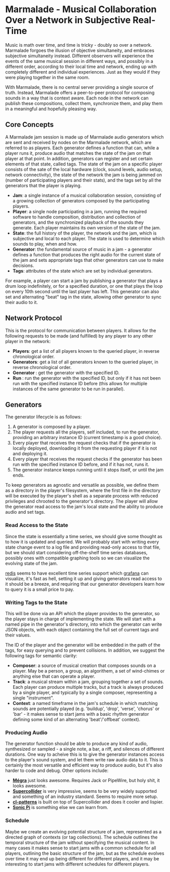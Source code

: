 # Marmalade - Musical Collaboration Over a Network in Subjective Real-Time

Music is math over time, and time is tricky - doubly so over a network. Marmalade forgoes the illusion of objective simultaneity, and embraces subjective simultaneity instead. Different observers will experience the events of the same musical session in different ways, and possibly in a different order, according to their local time and network, ending up with completely different and individual experiences. Just as they would if they were playing together in the same room.

With Marmalade, there is no central server providing a single source of truth. Instead, Marmalade offers a peer-to-peer protocol for composing sounds in a way that is context aware. Each node in the network can publish these compositions, collect them, synchronize them, and play them in a meaningful and hopefully pleasing way.

## Core Concepts

A Marmalade jam session is made up of Marmalade audio generators which are sent and received by nodes on the Marmalade network, which are referred to as players. Each generator defines a function that can, while a player runs it, produce audio that matches the state of the jam on that player at that point. In addition, generators can register and set certain elements of that state, called tags. The state of the jam on a specific player consists of the sate of the local hardware (clock, sound levels, audio setup, network connectivity), the state of the network the jam is being jammed on (number of participating players and their stats), and the tags set by all the generators that the player is playing.

- **Jam**: a single instance of a musical collaboration session, consisting of a growing collection of generators composed by the participating players.
- **Player**: a single node participating in a jam, running the required software to handle composition, distribution and collection of generators, and the synchronized playback of the sounds they generate. Each player maintains its own version of the state of the jam.
- **State**: the full history of the player, the network and the jam, which is subjective and local to each player. The state is used to determine which sounds to play, when and how.
- **Generator**: the fundamental source of music in a jam - a generator defines a function that produces the right audio for the current state of the jam and sets appropriate tags that other generators can use to make decisions.
- **Tags**: attributes of the state which are set by individual generators.

For example, a player can start a jam by publishing a generator that plays a drum loop indefinitely, or for a specified duration, or one that plays the loop on every 10th second until the last player has left. This generator can also set and alternating "beat" tag in the state, allowing other generator to sync their audio to it.

## Network Protocol

This is the protocol for communication between players. It allows for the following requests to be made (and fulfilled) by any player to any other player in the network:
- **Players**: get a list of all players known to the queried player, in reverse chronological order.
- **Generators**: get a list of all generators known to the queried player, in reverse chronological order.
- **Generator <generator ID>**: get the generator with the specified ID.
- **Run <generator ID> <instance ID>**: run the generator with the specified ID, but only if it has not been run with the specified instance ID before (this allows for multiple instances of the same generator to be run in parallel).

## Generators

The generator lifecycle is as follows:
1. A generator is composed by a player.
2. The player requests all the players, self included, to run the generator, providing an arbitrary instance ID (current timestamp is a good choice).
3. Every player that receives the request checks that if the generator is locally deployed, downloading it from the requesting player if it is not and deploying it.
4. Every player that receives the request checks if the generator has been run with the specified instance ID before, and if it has not, runs it.
5. The generator instance keeps running until it stops itself, or until the jam ends.

To keep generators as agnostic and versatile as possible, we define them as a directory in the player's filesystem, where the first file in the directory will be executed by the player's shell as a separate process with reduced privileges and chrooted to the generator's directory. The player will allow the generator read access to the jam's local state and the ability to produce audio and set tags.

### Read Access to the State

Since the state is essentially a time series, we should give some thought as to how it is updated and queried. We will probably start with writing every state change event to a log file and providing read-only access to that file, but we should start considering off-the-shelf time series databases, possibly ones with compatible graphing tools so we can visualize the evolving state of the jam.

[redis](https://redis.io/) seems to have excellent time series support which [grafana](https://grafana.com/) can visualize, it's fast as hell, setting it up and giving generators read access to it should be a breeze, and requiring that our generator developers learn how to query it is a small price to pay.

### Writing Tags to the State

This will be done via an API which the player provides to the generator, so the player stays in charge of implementing the state. We will start with a named pipe in the generator's directory, into which the generator can write JSON objects, with each object containing the full set of current tags and their values.

The ID of the player and the generator will be embedded in the path of the tags, for easy querying and to prevent collisions. In addition, we suggest the following tags for semantic clarity:
- **Composer**: a source of musical creation that composes sounds on a player. May be a person, a group, an algorithem, a set of wind-chimes or anything else that can operate a player.
- **Track**: a musical stream within a jam, grouping together a set of sounds. Each player can produce multiple tracks, but a track is always produced by a single player, and typically by a single composer, representing a single "instrument".
- **Context**: a named timeframe in the jam's schedule in which matching sounds are potentially played (e.g. 'buildup', 'drop', 'verse', 'chorus' or 'bar' - it makes sense to start jams with a basic rhythm generator defining some kind of an alternating 'beat'/'offbeat' context).

### Producing Audio

The generator function should be able to produce any kind of audio, synthesized or sampled - a single note, a bar, a riff, and silences of different durations. One way to acheive this is to give the generator instances access to the player's sound system, and let them write raw audio data to it. This is certainly the most versatile and efficient way to produce audio, but it's also harder to code and debug. Other options include:

- **[Mégra](https://megra-doc.readthedocs.io/en/latest/tutorial/organizing-sound/)** just looks awesome. Requires Jack or PipeWire, but holy shit, it looks awesome.
- **[Supercollider](https://supercollider.github.io/)** is very impressive, seems to be very widely supported and something of an industry standard. Seems to require more setup.
- **[cl-patterns](https://github.com/defaultxr/cl-patterns)** is built on top of Supercollider and does it cooler and lispier.
- **[Sonic Pi](https://sonic-pi.net/)** is something else we can learn from.

### Schedule

Maybe we create an evolving potential structure of a jam, represented as a directed graph of contexts (or tag collections). The schedule outlines the temporal structure of the jam without specifying the musical content. In many cases it makes sense to start jams with a common schedule for all players, outlining the basic structure of the jam, but as the schedule evolves over time it may end up being different for different players, and it may be interesting to start jams with different schedules for different players.
